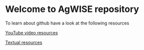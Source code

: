 # Welcome to AgWISE repository


To learn about github have a look at the following resources

[YouTube video resources](https://youtube.com/playlist?list=PLg7s6cbtAD15G8lNyoaYDuKZSKyJrgwB-)


[Textual resources](https://github.com/AgWISE-EiA/introduction-to-github)
